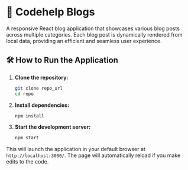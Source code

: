 # 📘 Codehelp Blogs

A responsive React blog application that showcases various blog posts across multiple categories. Each blog post is dynamically rendered from local data, providing an efficient and seamless user experience.

## 🛠️ How to Run the Application

1. **Clone the repository:**

   ```bash
   git clone repo_url
   cd repo
   ```

2. **Install dependencies:**

   ```bash
   npm install
   ```

3. **Start the development server:**

   ```bash
   npm start
   ```

This will launch the application in your default browser at `http://localhost:3000/`. The page will automatically reload if you make edits to the code.
